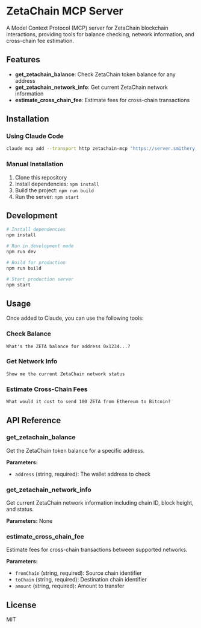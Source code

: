 # ZetaChain MCP Server

A Model Context Protocol (MCP) server for ZetaChain blockchain interactions, providing tools for balance checking, network information, and cross-chain fee estimation.

## Features

- **get_zetachain_balance**: Check ZetaChain token balance for any address
- **get_zetachain_network_info**: Get current ZetaChain network information
- **estimate_cross_chain_fee**: Estimate fees for cross-chain transactions

## Installation

### Using Claude Code

```bash
claude mcp add --transport http zetachain-mcp "https://server.smithery.ai/@ExpertVagabond/zetachain-mcp-server/mcp"
```

### Manual Installation

1. Clone this repository
2. Install dependencies: `npm install`
3. Build the project: `npm run build`
4. Run the server: `npm start`

## Development

```bash
# Install dependencies
npm install

# Run in development mode
npm run dev

# Build for production
npm run build

# Start production server
npm start
```

## Usage

Once added to Claude, you can use the following tools:

### Check Balance
```
What's the ZETA balance for address 0x1234...?
```

### Get Network Info
```
Show me the current ZetaChain network status
```

### Estimate Cross-Chain Fees
```
What would it cost to send 100 ZETA from Ethereum to Bitcoin?
```

## API Reference

### get_zetachain_balance

Get the ZetaChain token balance for a specific address.

**Parameters:**
- `address` (string, required): The wallet address to check

### get_zetachain_network_info

Get current ZetaChain network information including chain ID, block height, and status.

**Parameters:** None

### estimate_cross_chain_fee

Estimate fees for cross-chain transactions between supported networks.

**Parameters:**
- `fromChain` (string, required): Source chain identifier
- `toChain` (string, required): Destination chain identifier  
- `amount` (string, required): Amount to transfer

## License

MIT